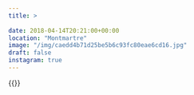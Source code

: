 ```yaml
---
title: >
  
date: 2018-04-14T20:21:00+00:00
location: "Montmartre"
image: "/img/caedd4b71d25be5b6c93fc80eae6cd16.jpg"
draft: false
instagram: true
---
```


{{<photo src="/img/caedd4b71d25be5b6c93fc80eae6cd16.jpg">}}
